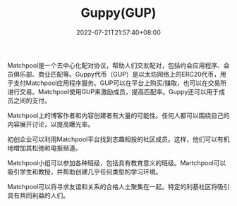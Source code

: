 ﻿---
weight: 
title: "Guppy(GUP)"
description: "Matchpool是一个去中心化配对协议，帮助人们交友配对，包括约会应用程序、会员俱乐部、商业匹配等"
date: 2022-07-21T21:57:40+08:00
lastmod: 2022-07-21T16:45:40+08:00
draft: false
authors: ["seven"]
featuredImage: "guppygup.webp"
link: "https://matchpool.com/"
tags: ["数字代币","Guppy(GUP)"]
categories: ["navigation"]
navigation: ["数字代币"]
lightgallery: true
toc: true
pinned: false
recommend: false
recommend1: false
---
Matchpool是一个去中心化配对协议，帮助人们交友配对，包括约会应用程序、会员俱乐部、商业匹配等。Guppy代币（GUP）是以太坊网络上的ERC20代币，用于支付Matchpool应用程序服务。GUP可以在平台上购买/赚取，也可以在交易所进行交易。Matchpool使用GUP来激励成员，提高匹配率。Guppy还可以用于成员之间的支付。 

Matchpool上的博客作者和内容创建者有大量的可能性。任何人都可以围绕自己的内容展开讨论，以提高曝光率。

初创企业可以利用Matchpool平台找到志趣相投的社区成员。这样，他们可以有机地增加其松弛和电报频道。

Matchpool小组可以参加各种班级，包括具有教育意义的班级。Martchpool可以吸引学生和教授，并帮助创建几乎任何类型的学习环境。

Matchpool可以将寻求友谊和关系的合格人士聚集在一起。特定的利基社区将吸引具有共同利益的人们。